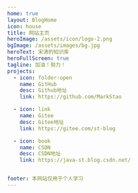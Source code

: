 ```yaml
---
home: true
layout: BlogHome
icon: house
title: 网站主页
heroImage: /assets/icon/logo-2.png
bgImage: /assets/images/bg.jpg
heroText: 宋涛的知识库
heroFullScreen: true
tagline: 加油！努力！
projects:
  - icon: folder-open
    name: GitHub
    desc: Github地址
    link: https://github.com/MarkStao

  - icon: link
    name: Gitee
    desc: Gitee地址
    link: https://gitee.com/st-blog

  - icon: book
    name: CSDN
    desc: CSDN地址
    link: https://java-st.blog.csdn.net/


footer: 本网站仅用于个人学习
---
```

